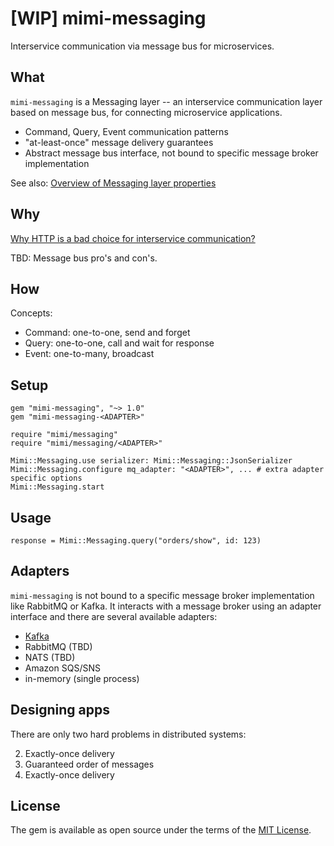 # [WIP] mimi-messaging

Interservice communication via message bus for microservices.

## What

`mimi-messaging` is a Messaging layer -- an interservice
communication layer based on message bus, for connecting microservice applications.

* Command, Query, Event communication patterns
* "at-least-once" message delivery guarantees
* Abstract message bus interface, not bound to specific message broker implementation

See also: [Overview of Messaging layer properties](docs/Messaging_Layer_Properties.md)

## Why

[Why HTTP is a bad choice for interservice communication?](docs/Why_HTTP_is_a_bad_choice.md)

TBD: Message bus pro's and con's.

## How

Concepts:

* Command: one-to-one, send and forget
* Query: one-to-one, call and wait for response
* Event: one-to-many, broadcast

## Setup

```
gem "mimi-messaging", "~> 1.0"
gem "mimi-messaging-<ADAPTER>"
```

```
require "mimi/messaging"
require "mimi/messaging/<ADAPTER>"

Mimi::Messaging.use serializer: Mimi::Messaging::JsonSerializer
Mimi::Messaging.configure mq_adapter: "<ADAPTER>", ... # extra adapter specific options
Mimi::Messaging.start
```

## Usage

```
response = Mimi::Messaging.query("orders/show", id: 123)
```

## Adapters

`mimi-messaging` is not bound to a specific message broker implementation like RabbitMQ or Kafka. It interacts with a message broker using an adapter interface and
there are several available adapters:

* [Kafka](https://github.com/kukushkin/mimi-messaging-kafka)
* RabbitMQ (TBD)
* NATS (TBD)
* Amazon SQS/SNS
* in-memory (single process)

## Designing apps


There are only two hard problems in distributed systems:

2. Exactly-once delivery
1. Guaranteed order of messages
2. Exactly-once delivery


## License

The gem is available as open source under the terms of the [MIT License](http://opensource.org/licenses/MIT).

